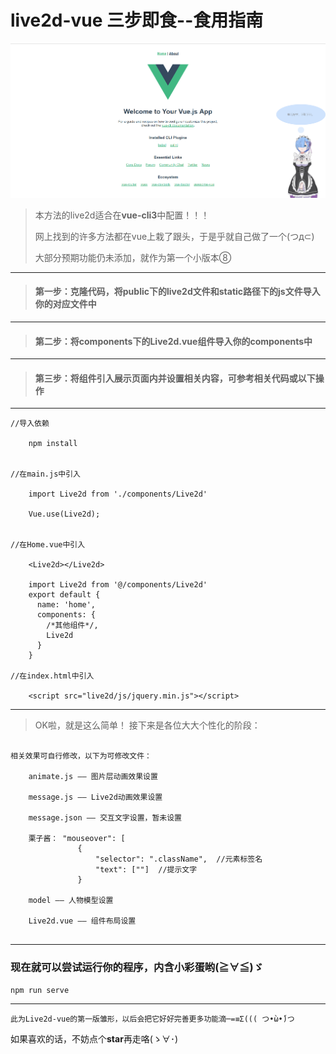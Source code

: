 # live2d-vue 三步即食--食用指南

![效果图](src/static/images/remu.png)
>本方法的live2d适合在**vue-cli3**中配置！！！ 
>
>网上找到的许多方法都在vue上栽了跟头，于是乎就自己做了一个(つд⊂)
>
>大部分预期功能仍未添加，就作为第一个小版本⑧
___
>#### 第一步：克隆代码，将public下的**live2d文件**和static路径下的**js文件**导入你的对应文件中    
___
>#### 第二步：将components下的**Live2d.vue组件**导入你的components中  
___
>#### 第三步：将组件引入展示页面内并设置相关内容，可参考相关代码或以下操作
___
```
//导入依赖

    npm install
    
    
//在main.js中引入

    import Live2d from './components/Live2d'
    
    Vue.use(Live2d);


//在Home.vue中引入

    <Live2d></Live2d>
    
    import Live2d from '@/components/Live2d'
    export default {
      name: 'home',
      components: {
        /*其他组件*/,
        Live2d
      }
    } 

//在index.html中引入

    <script src="live2d/js/jquery.min.js"></script>

```
___
>OK啦，就是这么简单！ 接下来是各位大大个性化的阶段：
```

相关效果可自行修改，以下为可修改文件：

    animate.js —— 图片层动画效果设置
    
    message.js —— Live2d动画效果设置
    
    message.json —— 交互文字设置，暂未设置
    
    栗子酱： "mouseover": [
               {
                   "selector": ".className",  //元素标签名
                   "text": [""]  //提示文字
               }
    
    model —— 人物模型设置
    
    Live2d.vue —— 组件布局设置
    
```
___
### 现在就可以尝试运行你的程序，内含**小彩蛋**哟(≧∀≦)ゞ
```
npm run serve
```
___

```
此为Live2d-vue的第一版雏形，以后会把它好好完善更多功能滴─=≡Σ((( つ•̀ω•́)つ
```

如果喜欢的话，不妨点个**star**再走咯(ゝ∀･)
